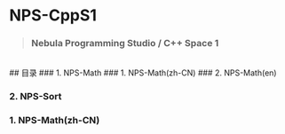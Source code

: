 # **NPS**-CppS1
> ### Nebula Programming Studio / C++ Space 1<br>
<br>
## 目录
### 1. NPS-Math
###    1. NPS-Math(zh-CN)
###    2. NPS-Math(en)    

### 2. NPS-Sort
###    1. NPS-Math(zh-CN)
